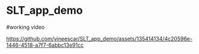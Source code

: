 # SLT_app_demo

#working video


https://github.com/vineescar/SLT_app_demo/assets/135414134/4c20596e-1446-4518-a7f7-6abbc13e91cc

